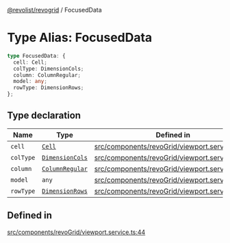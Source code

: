 [@revolist/revogrid](README.md) / FocusedData

# Type Alias: FocusedData

```ts
type FocusedData: {
  cell: Cell;
  colType: DimensionCols;
  column: ColumnRegular;
  model: any;
  rowType: DimensionRows;
};
```

## Type declaration

| Name | Type | Defined in |
| ------ | ------ | ------ |
| `cell` | [`Cell`](Interface.Cell.md) | [src/components/revoGrid/viewport.service.ts:46](https://github.com/revolist/revogrid/blob/ff1c29109648eb0543e674392be7b9af90d92acc/src/components/revoGrid/viewport.service.ts#L46) |
| `colType` | [`DimensionCols`](TypeAlias.DimensionCols.md) | [src/components/revoGrid/viewport.service.ts:47](https://github.com/revolist/revogrid/blob/ff1c29109648eb0543e674392be7b9af90d92acc/src/components/revoGrid/viewport.service.ts#L47) |
| `column` | [`ColumnRegular`](Interface.ColumnRegular.md) | [src/components/revoGrid/viewport.service.ts:49](https://github.com/revolist/revogrid/blob/ff1c29109648eb0543e674392be7b9af90d92acc/src/components/revoGrid/viewport.service.ts#L49) |
| `model` | `any` | [src/components/revoGrid/viewport.service.ts:45](https://github.com/revolist/revogrid/blob/ff1c29109648eb0543e674392be7b9af90d92acc/src/components/revoGrid/viewport.service.ts#L45) |
| `rowType` | [`DimensionRows`](TypeAlias.DimensionRows.md) | [src/components/revoGrid/viewport.service.ts:48](https://github.com/revolist/revogrid/blob/ff1c29109648eb0543e674392be7b9af90d92acc/src/components/revoGrid/viewport.service.ts#L48) |

## Defined in

[src/components/revoGrid/viewport.service.ts:44](https://github.com/revolist/revogrid/blob/ff1c29109648eb0543e674392be7b9af90d92acc/src/components/revoGrid/viewport.service.ts#L44)
